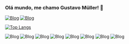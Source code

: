 ### Olá mundo, me chamo Gustavo Müller! 👋

[![Blog](https://img.shields.io/badge/LinkedIn-0077B5?style=for-the-badge&logo=linkedin&logoColor=white)](https://www.linkedin.com/in/gustavo-m%C3%BCller-leonini-machado-aaa542264/)
[![Blog](https://img.shields.io/badge/Gmail-D14836?style=for-the-badge&logo=gmail&logoColor=white)](https://mail.google.com/mail/u/0/#inbox?compose=CllgCJqWgvljsbVnTNMCPGhjgwwPVTjnxxSVbnMmlBZLPQGqJtNflkXhlCmQQVStxVmnDRzpwwL)

[![Top Langs](https://github-readme-stats.vercel.app/api/top-langs/?username=guumuller&layout=donut-vertical)](https://github.com/guumuller/github-readme-stats)

![Blog](https://img.shields.io/badge/HTML5-E34F26?style=for-the-badge&logo=html5&logoColor=white)
![Blog](https://img.shields.io/badge/CSS3-1572B6?style=for-the-badge&logo=css3&logoColor=white)
![Blog]([https://img.shields.io/badge/CSS3-1572B6?style=for-the-badge&logo=css3&logoColor=white](https://img.shields.io/badge/JavaScript-F7DF1E?style=for-the-badge&logo=javascript&logoColor=black))
![Blog](https://img.shields.io/badge/Java-ED8B00?style=for-the-badge&logo=openjdk&logoColor=white)
![Blog](https://img.shields.io/badge/Python-3776AB?style=for-the-badge&logo=python&logoColor=white)
![Blog](https://img.shields.io/badge/PHP-777BB4?style=for-the-badge&logo=php&logoColor=white)
![Blog](https://img.shields.io/badge/MySQL-00000F?style=for-the-badge&logo=mysql&logoColor=white)
![Blog](https://img.shields.io/badge/Android-3DDC84?style=for-the-badge&logo=android&logoColor=white)
